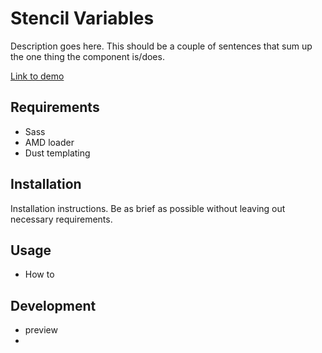 
# Stencil Variables

Description goes here. This should be a couple of sentences that sum up the one thing the component is/does.

[Link to demo](#)

## Requirements

- Sass
- AMD loader
- Dust templating

## Installation

Installation instructions. Be as brief as possible without leaving out necessary requirements.

## Usage

- How to 

## Development

- preview
- 

